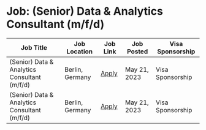 # Job:  (Senior) Data & Analytics Consultant (m/f/d)

| Job Title | Job Location | Job Link | Job Posted | Visa Sponsorship |
| --- | --- | --- | --- | --- |
|  (Senior) Data & Analytics Consultant (m/f/d) | Berlin, Germany | [Apply](https://careers.oetkerdigital.com/o/senior-data-analytics-consultant-mfd) | May 21, 2023 | Visa Sponsorship |
|  (Senior) Data & Analytics Consultant (m/f/d) | Berlin, Germany | [Apply](https://careers.oetkerdigital.com/o/senior-data-analytics-consultant-mfd) | May 21, 2023 | Visa Sponsorship |
